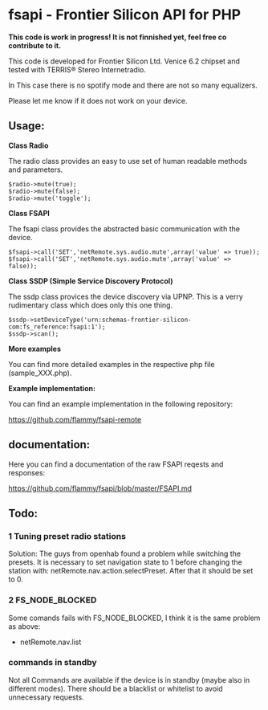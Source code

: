 # fsapi - Frontier Silicon API for PHP

**This code is work in progress! It is not finnished yet, feel free co contribute to it.**

This code is developed for Frontier Silicon Ltd. Venice 6.2 chipset and tested with TERRIS® Stereo Internetradio.

In This case there is no spotify mode and there are not so many equalizers. 

Please let me know if it does not work on your device.

## Usage:


**Class Radio**

The radio class provides an easy to use set of human readable methods and parameters.

```
$radio->mute(true);
$radio->mute(false);
$radio->mute('toggle');
```

**Class FSAPI**

The fsapi class provides the abstracted basic communication with the device.

```
$fsapi->call('SET','netRemote.sys.audio.mute',array('value' => true));
$fsapi->call('SET','netRemote.sys.audio.mute',array('value' => false));
```
**Class SSDP (Simple Service Discovery Protocol)**

The ssdp class provices the device discovery via UPNP. This is a verry rudimentary class which does only this one thing. 

```
$ssdp->setDeviceType('urn:schemas-frontier-silicon-com:fs_reference:fsapi:1');
$ssdp->scan();
```


**More examples**

You can find more detailed examples in the respective php file (sample_XXX.php).


**Example implementation:**

You can find an example implementation in the following repository:

https://github.com/flammy/fsapi-remote

## documentation:

Here you can find a documentation of the raw FSAPI reqests and responses:

https://github.com/flammy/fsapi/blob/master/FSAPI.md


## Todo:

### 1 Tuning preset radio stations

Solution: The guys from openhab found a problem while switching the presets. It is necessary to set navigation state to 1 before changing the station with: netRemote.nav.action.selectPreset. After that it should be set to 0.

### 2 FS_NODE_BLOCKED 

Some comands fails with  FS_NODE_BLOCKED, I think it is the same problem as above:
* netRemote.nav.list

### commands in standby

Not all Commands are available if the device is in standby (maybe also in different modes). There should be a blacklist or whitelist to avoid unnecessary requests.
